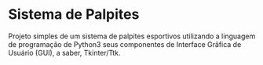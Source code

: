 # Sistema de Palpites
Projeto simples de um sistema de palpites esportivos utilizando a linguagem 
de programação de Python3 seus componentes de Interface Grãfica de Usuário (GUI),
a saber, Tkinter/Ttk.

